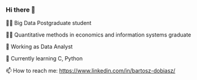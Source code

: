 ### Hi there 👋

👨‍🎓 Big Data Postgraduate student

👨‍🎓 Quantitative methods in economics and information systems graduate

💼 Working as Data Analyst 

🌱 Currently learning C, Python

📫 How to reach me: https://www.linkedin.com/in/bartosz-dobiasz/

